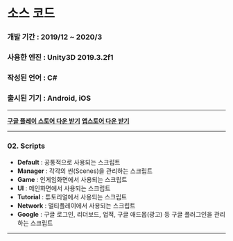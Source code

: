 # 소스 코드
### 개발 기간 : 2019/12 ~ 2020/3
### 사용한 엔진 : Unity3D 2019.3.2f1
### 작성된 언어 : C#
### 출시된 기기 : Android, iOS
-------------
**[구글 플레이 스토어 다운 받기](https://play.google.com/store/apps/details?id=com.unity3d.doveincity)**
**[앱스토어 다운 받기](https://apps.apple.com/kr/app/dove-in-city-re/id1637182464)**

-------------
### 02. Scripts
* **Default** : 공통적으로 사용되는 스크립트
* **Manager** : 각각의 씬(Scenes)을 관리하는 스크립트
* **Game** : 인게임화면에서 사용되는 스크립트
* **UI** : 메인화면에서 사용되는 스크립트
* **Tutorial** : 튜토리얼에서 사용되는 스크립트
* **Network** : 멀티플레이에서 사용되는 스크립트
* **Google** : 구글 로그인, 리더보드, 업적, 구글 애드몹(광고) 등 구글 플러그인을 관리하는 스크립트
-------------
